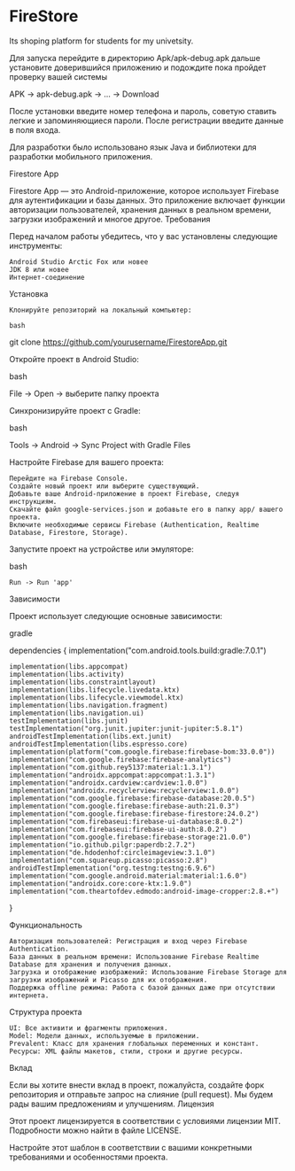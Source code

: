# FireStore
Its shoping platform for students for my univetsity.

Для запуска перейдите в директорию Apk/apk-debug.apk дальше установите доверившийся приложению и подождите пока пройдет проверку вашей системы

APK -> apk-debug.apk -> ... -> Download

После установки введите номер телефона и пароль, советую ставить легкие и запоминяющиеся пароли.
После регистрации введите данные в поля входа.

Для разработки было использовано язык Java и библиотеки для разработки мобильного приложения.

Firestore App

Firestore App — это Android-приложение, которое использует Firebase для аутентификации и базы данных. Это приложение включает функции авторизации пользователей, хранения данных в реальном времени, загрузки изображений и многое другое.
Требования

Перед началом работы убедитесь, что у вас установлены следующие инструменты:

    Android Studio Arctic Fox или новее
    JDK 8 или новее
    Интернет-соединение

Установка

    Клонируйте репозиторий на локальный компьютер:

    bash

git clone https://github.com/yourusername/FirestoreApp.git

Откройте проект в Android Studio:

bash

File -> Open -> выберите папку проекта

Синхронизируйте проект с Gradle:

bash

Tools -> Android -> Sync Project with Gradle Files

Настройте Firebase для вашего проекта:

    Перейдите на Firebase Console.
    Создайте новый проект или выберите существующий.
    Добавьте ваше Android-приложение в проект Firebase, следуя инструкциям.
    Скачайте файл google-services.json и добавьте его в папку app/ вашего проекта.
    Включите необходимые сервисы Firebase (Authentication, Realtime Database, Firestore, Storage).

Запустите проект на устройстве или эмуляторе:

bash

    Run -> Run 'app'

Зависимости

Проект использует следующие основные зависимости:

gradle

dependencies {
    implementation("com.android.tools.build:gradle:7.0.1")

    implementation(libs.appcompat)
    implementation(libs.activity)
    implementation(libs.constraintlayout)
    implementation(libs.lifecycle.livedata.ktx)
    implementation(libs.lifecycle.viewmodel.ktx)
    implementation(libs.navigation.fragment)
    implementation(libs.navigation.ui)
    testImplementation(libs.junit)
    testImplementation("org.junit.jupiter:junit-jupiter:5.8.1")
    androidTestImplementation(libs.ext.junit)
    androidTestImplementation(libs.espresso.core)
    implementation(platform("com.google.firebase:firebase-bom:33.0.0"))
    implementation("com.google.firebase:firebase-analytics")
    implementation("com.github.rey5137:material:1.3.1")
    implementation("androidx.appcompat:appcompat:1.3.1")
    implementation("androidx.cardview:cardview:1.0.0")
    implementation("androidx.recyclerview:recyclerview:1.0.0")
    implementation("com.google.firebase:firebase-database:20.0.5")
    implementation("com.google.firebase:firebase-auth:21.0.3")
    implementation("com.google.firebase:firebase-firestore:24.0.2")
    implementation("com.firebaseui:firebase-ui-database:8.0.2")
    implementation("com.firebaseui:firebase-ui-auth:8.0.2")
    implementation("com.google.firebase:firebase-storage:21.0.0")
    implementation("io.github.pilgr:paperdb:2.7.2")
    implementation("de.hdodenhof:circleimageview:3.1.0")
    implementation("com.squareup.picasso:picasso:2.8")
    androidTestImplementation("org.testng:testng:6.9.6")
    implementation("com.google.android.material:material:1.6.0")
    implementation("androidx.core:core-ktx:1.9.0")
    implementation("com.theartofdev.edmodo:android-image-cropper:2.8.+")
}

Функциональность

    Авторизация пользователей: Регистрация и вход через Firebase Authentication.
    База данных в реальном времени: Использование Firebase Realtime Database для хранения и получения данных.
    Загрузка и отображение изображений: Использование Firebase Storage для загрузки изображений и Picasso для их отображения.
    Поддержка offline режима: Работа с базой данных даже при отсутствии интернета.

Структура проекта

    UI: Все активити и фрагменты приложения.
    Model: Модели данных, используемые в приложении.
    Prevalent: Класс для хранения глобальных переменных и констант.
    Ресурсы: XML файлы макетов, стили, строки и другие ресурсы.

Вклад

Если вы хотите внести вклад в проект, пожалуйста, создайте форк репозитория и отправьте запрос на слияние (pull request). Мы будем рады вашим предложениям и улучшениям.
Лицензия

Этот проект лицензируется в соответствии с условиями лицензии MIT. Подробности можно найти в файле LICENSE.

Настройте этот шаблон в соответствии с вашими конкретными требованиями и особенностями проекта.
